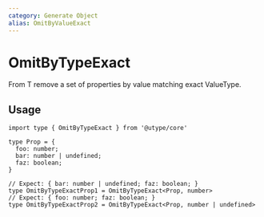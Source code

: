 ```yaml
---
category: Generate Object
alias: OmitByValueExact
---
```


# OmitByTypeExact

<TypeInfo category="Generate Object" :alias="['OmitByValueExact']" />

From T remove a set of properties by value matching exact ValueType.

## Usage

```ts{9,11}
import type { OmitByTypeExact } from '@utype/core'

type Prop = {
  foo: number;
  bar: number | undefined;
  faz: boolean;
}

// Expect: { bar: number | undefined; faz: boolean; }
type OmitByTypeExactProp1 = OmitByTypeExact<Prop, number>
// Expect: { foo: number; faz: boolean; }
type OmitByTypeExactProp2 = OmitByTypeExact<Prop, number | undefined>
```
